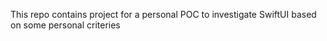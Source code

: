This repo contains project for a personal POC to investigate SwiftUI based on some personal criteries 
